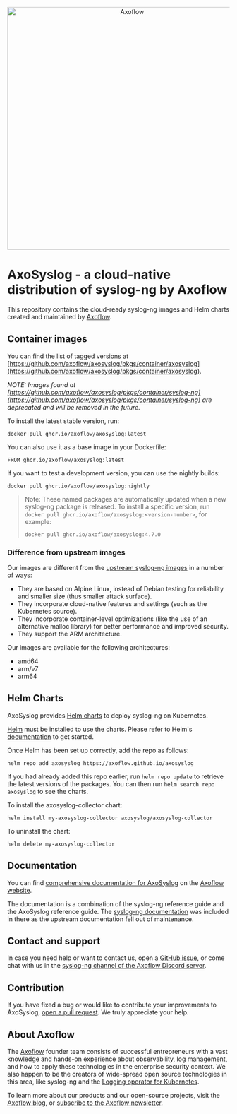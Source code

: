 <p align="center">
  <picture>
    <source media="(prefers-color-scheme: light)" srcset="https://github.com/axoflow/axosyslog/raw/main/docs/axosyslog.svg">
    <source media="(prefers-color-scheme: dark)" srcset="https://github.com/axoflow/axosyslog/raw/main/docs/axosyslog-white.svg">
    <img alt="Axoflow" src="https://github.com/axoflow/axosyslog/raw/main/docs/axosyslog.svg" width="550">
  </picture>
</p>

# AxoSyslog - a cloud-native distribution of syslog-ng by Axoflow

This repository contains the cloud-ready syslog-ng images and Helm charts
created and maintained by [Axoflow](https://axoflow.com).

## Container images

You can find the list of tagged versions at [https://github.com/axoflow/axosyslog/pkgs/container/axosyslog](https://github.com/axoflow/axosyslog/pkgs/container/axosyslog).

_NOTE: Images found at [https://github.com/axoflow/axosyslog/pkgs/container/syslog-ng](https://github.com/axoflow/axosyslog/pkgs/container/syslog-ng) are deprecated and will be removed in the future._

To install the latest stable version, run:

```shell
docker pull ghcr.io/axoflow/axosyslog:latest
```

You can also use it as a base image in your Dockerfile:

```shell
FROM ghcr.io/axoflow/axosyslog:latest
```

If you want to test a development version, you can use the nightly builds:

```shell
docker pull ghcr.io/axoflow/axosyslog:nightly
```

> Note: These named packages are automatically updated when a new syslog-ng package is released. To install a specific version, run `docker pull ghcr.io/axoflow/axosyslog:<version-number>`, for example:
>
> ```shell
> docker pull ghcr.io/axoflow/axosyslog:4.7.0
> ```

### Difference from upstream images

Our images are different from the [upstream syslog-ng images](https://hub.docker.com/r/balabit/syslog-ng/) in a number of ways:

- They are based on Alpine Linux, instead of Debian testing for reliability and smaller size (thus smaller attack surface).
- They incorporate cloud-native features and settings (such as the Kubernetes source).
- They incorporate container-level optimizations (like the use of an alternative malloc library) for better performance and improved security.
- They support the ARM architecture.

Our images are available for the following architectures:

- amd64
- arm/v7
- arm64

## Helm Charts

AxoSyslog provides [Helm charts](https://helm.sh/docs/topics/charts/) to deploy syslog-ng on Kubernetes.

[Helm](https://helm.sh) must be installed to use the charts.  Please refer to
Helm's [documentation](https://helm.sh/docs) to get started.

Once Helm has been set up correctly, add the repo as follows:

    helm repo add axosyslog https://axoflow.github.io/axosyslog

If you had already added this repo earlier, run `helm repo update` to retrieve
the latest versions of the packages.  You can then run `helm search repo
axosyslog` to see the charts.

To install the axosyslog-collector chart:

    helm install my-axosyslog-collector axosyslog/axosyslog-collector

To uninstall the chart:

    helm delete my-axosyslog-collector

## Documentation

You can find [comprehensive documentation for AxoSyslog](https://axoflow.com/docs/axosyslog-core)
on the [Axoflow website](https://axoflow.com/).

The documentation is a combination of the syslog-ng reference guide and the
AxoSyslog reference guide.  The [syslog-ng documentation](https://axoflow.com/docs/axosyslog-core)
was included in there as the upstream documentation fell out of maintenance.

## Contact and support

In case you need help or want to contact us, open a [GitHub issue](https://github.com/axoflow/axosyslog/issues), or come chat with us in the [syslog-ng channel of the Axoflow Discord server](https://discord.gg/4Fzy7D66Qq).

## Contribution

If you have fixed a bug or would like to contribute your improvements to
AxoSyslog, [open a pull request](https://github.com/axoflow/axosyslog/pulls). We truly appreciate your help.

## About Axoflow

The [Axoflow](https://axoflow.com) founder team consists of successful entrepreneurs with a vast knowledge and hands-on experience about observability, log management, and how to apply these technologies in the enterprise security context. We also happen to be the creators of wide-spread open source technologies in this area, like syslog-ng and the [Logging operator for Kubernetes](https://github.com/kube-logging/logging-operator).

To learn more about our products and our open-source projects, visit the [Axoflow blog](https://axoflow.com/blog/), or [subscribe to the Axoflow newsletter](https://axoflow.com/#newsletter-subscription).
